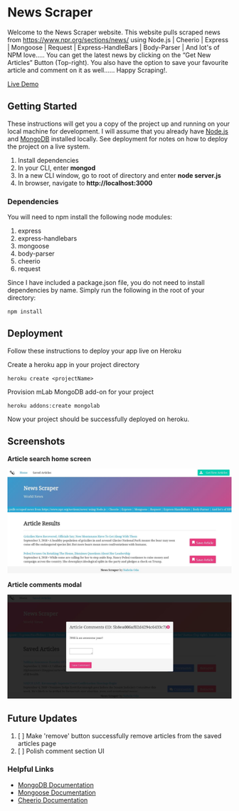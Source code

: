 # News Scraper

Welcome to the News Scraper  website.  This website pulls scraped news from https://www.npr.org/sections/news/ using Node.js | Cheerio | Express | Mongoose | Request | Express-HandleBars | Body-Parser | And lot's of NPM love..... You can get the latest news by clicking on the “Get New Articles” Button (Top-right). You also have the option to save your favourite article and comment on it as well…… Happy Scraping!.

[Live Demo](https://news-scarper.herokuapp.com/)

## Getting Started

These instructions will get you a copy of the project up and running on your local machine for development. I will assume that you already have [Node.js](https://nodejs.org/en/) and [MongoDB](https://www.mongodb.com/) installed locally. See deployment for notes on how to deploy the project on a live system.

1. Install dependencies
2. In your CLI, enter **mongod**
3. In a new CLI window, go to root of directory and enter **node server.js**
4. In browser, navigate to **http://localhost:3000**

### Dependencies

You will need to npm install the following node modules:

1. express
2. express-handlebars
3. mongoose
4. body-parser
5. cheerio
6. request

Since I have included a package.json file, you do not need to install dependencies by name. Simply run the following in the root of your directory:

```
npm install
```

## Deployment

Follow these instructions to deploy your app live on Heroku

Create a heroku app in your project directory
```
heroku create <projectName>
```

Provision mLab MongoDB add-on for your project
```
heroku addons:create mongolab
```

Now your project should be successfully deployed on heroku.

## Screenshots

**Article search home screen**

![screenshot-1](./screenshots/firstpage.JPG)

**Article comments modal**

![screenshot-2](./screenshots/secondpage.JPG)

## Future Updates

1. [ ] Make 'remove' button successfully remove articles from the saved articles page
2. [ ] Polish comment section UI

### Helpful Links

* [MongoDB Documentation](https://docs.mongodb.com/manual/)
* [Mongoose Documentation](http://mongoosejs.com/docs/api.html)
* [Cheerio Documentation](https://github.com/cheeriojs/cheerio)
